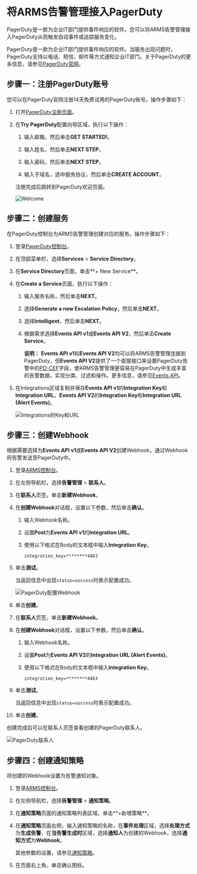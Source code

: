 # 将ARMS告警管理接入PagerDuty

PagerDuty是一款为企业IT部门提供事件响应的软件。您可以将ARMS告警管理接入PagerDuty从而触发自动事件或追踪服务变化。

PagerDuty是一款为企业IT部门提供事件响应的软件。当服务出现问题时，PagerDuty支持以电话、短信、邮件等方式通知企业IT部门。关于PagerDuty的更多信息，请参见[PagerDuty官网](https://www.pagerduty.com/company/)。

## 步骤一：注册PagerDuty账号

您可以在PagerDuty官网注册14天免费试用的PagerDuty账号。操作步骤如下：

1.  打开[PagerDuty注册页面](https://www.pagerduty.com/sign-up/)。

2.  在**Try PagerDuty**配置向导区域，执行以下操作：

    1.  输入邮箱，然后单击**GET STARTED!**。

    2.  输入姓名，然后单击**NEXT STEP**。

    3.  输入密码，然后单击**NEXT STEP**。

    4.  输入子域名，选中服务协议，然后单击**CREATE ACCOUNT**。

    注册完成后跳转到PagerDuty欢迎页面。

    ![Welcome](https://static-aliyun-doc.oss-accelerate.aliyuncs.com/assets/img/zh-CN/2201085161/p249199.png)


## 步骤二：创建服务

在PagerDuty控制台为ARMS告警管理创建对应的服务。操作步骤如下：

1.  登录[PagerDuty控制台](https://app.pagerduty.com/)。

2.  在顶部菜单栏，选择**Services** \> **Service Directory**。

3.  在**Service Directory**页面，单击**+ New Service**。

4.  在**Create a Service**页面，执行以下操作：

    1.  输入服务名称，然后单击**NEXT**。

    2.  选择**Generate a new Escalation Policy**，然后单击**NEXT**。

    3.  选择**Intelligent**，然后单击**NEXT**。

    4.  根据需求选择**Events API v1**或**Events API V2**，然后单击**Create Service**。

        **说明：** **Events API v1**和**Events API V2**均可以将ARMS告警管理连接到PagerDuty，但**Events API V2**提供了一个直接接口来设置PagerDuty告警中的[PD-CEF](https://support.pagerduty.com/docs/pd-cef)字段，使ARMS告警管理更容易在PagerDuty中生成丰富的告警数据，实现分类、过滤和操作。更多信息，请参见[Events API](https://developer.pagerduty.com/docs/get-started/getting-started/#events-api)。

5.  在Integrations区域复制并保存**Events API v1**的**Integration Key**和**Integration URL**，**Events API V2**的**Integration Key**和**Integration URL \(Alert Events\)**。

    ![Integrations的Key和URL](https://static-aliyun-doc.oss-accelerate.aliyuncs.com/assets/img/zh-CN/1521624261/p285500.png)


## 步骤三：创建Webhook



根据需要选择为**Events API v1**或**Events API V2**创建Webhook，通过Webhook将告警发送至PagerDuty中。

1.  登录[ARMS控制台](https://arms.console.aliyun.com/#/home)。

2.  在左侧导航栏，选择**告警管理** \> **联系人**。

3.  在**联系人**页签，单击**新建Webhook**。

4.  在**创建Webhook**对话框，设置以下参数，然后单击**确认**。

    1.  输入Webhook名称。

    2.  设置**Post**为**Events API v1**的**Integration URL**。

    3.  使用以下格式在Body的文本框中输入**Integration Key**。

        ```
        integration_key=********4463
        ```

5.  单击**测试**。

    当返回信息中出现`status=success`时表示配置成功。

    ![PagerDuty配置Webhook](https://static-aliyun-doc.oss-accelerate.aliyuncs.com/assets/img/zh-CN/2957234261/p285562.png)

6.  单击**创建**。


1.  在**联系人**页签，单击**新建Webhook**。

2.  在**创建Webhook**对话框，设置以下参数，然后单击**确认**。

    1.  输入Webhook名称。

    2.  设置**Post**为**Events API V2**的**Integration URL \(Alert Events\)**。

    3.  使用以下格式在Body的文本框中输入**Integration Key**。

        ```
        integration_key=********4463
        ```

3.  单击**测试**。

    当返回信息中出现`status=success`时表示配置成功。

4.  单击**创建**。


创建完成后可以在联系人页签查看创建的PagerDuty联系人。

![PagerDuty联系人](https://static-aliyun-doc.oss-accelerate.aliyuncs.com/assets/img/zh-CN/2957234261/p285819.png)

## 步骤四：创建通知策略

将创建的Webhook设置为告警通知对象。

1.  登录[ARMS控制台](https://arms.console.aliyun.com/#/home)。

2.  在左侧导航栏，选择**告警管理** \> **通知策略**。

3.  在**通知策略**页面的通知策略列表区域，单击**+新增策略**。

4.  在**通知策略**页面右侧，输入通知策略的名称，在**事件处理**区域，选择**处理方式**为**生成告警**，在**当告警生成时**区域，选择**通知人**为创建的Webhook，选择**通知方式**为**Webhook**。

    其他参数的设置，请参见[通知策略](/cn.zh-CN/告警管理（新版）/控制台操作/通知策略.md)。

5.  在页面右上角，单击确认图标。


